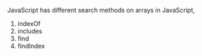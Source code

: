 JavaScript has different search methods on arrays in JavaScript,
1. indexOf
2. includes
3. find
4. findIndex